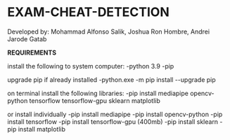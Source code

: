 # EXAM-CHEAT-DETECTION   
 
 Developed by: Mohammad Alfonso Salik, Joshua Ron Hombre, Andrei Jarode Gatab

**REQUIREMENTS**

install the following to system computer:
-python 3.9
-pip

upgrade pip if already installed
-python.exe -m pip install --upgrade pip

on terminal install the following libraries:
-pip install mediapipe opencv-python tensorflow tensorflow-gpu sklearn matplotlib

or install individually
-pip install mediapipe
-pip install opencv-python
-pip install tensorflow
-pip install tensorflow-gpu (400mb)
-pip install sklearn
-pip install matplotlib
